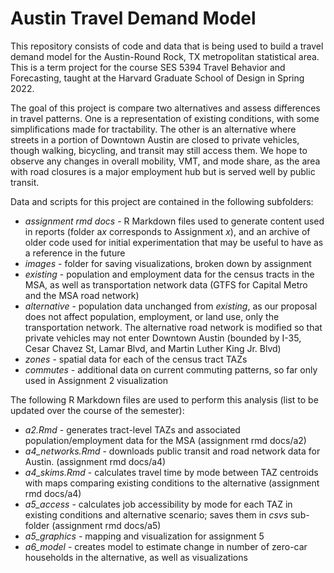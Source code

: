 # Austin Travel Demand Model

This repository consists of code and data that is being used to build a travel demand model for the Austin-Round Rock, TX metropolitan statistical area. This is a term project for the course SES 5394 Travel Behavior and Forecasting, taught at the Harvard Graduate School of Design in Spring 2022. 

The goal of this project is compare two alternatives and assess differences in travel patterns. One is a representation of existing conditions, with some simplifications made for tractability. The other is an alternative where streets in a portion of Downtown Austin are closed to private vehicles, though walking, bicycling, and transit may still access them. We hope to observe any changes in overall mobility, VMT, and mode share, as the area with road closures is a major employment hub but is served well by public transit.

Data and scripts for this project are contained in the following subfolders:

* *assignment rmd docs* - R Markdown files used to generate content used in reports (folder a*x* corresponds to Assignment *x*), and an archive of older code used for initial experimentation that may be useful to have as a reference in the future
* *images* - folder for saving visualizations, broken down by assignment
* *existing* - population and employment data for the census tracts in the MSA, as well as transportation network data (GTFS for Capital Metro and the MSA road network) 
* *alternative* - population data unchanged from *existing*, as our proposal does not affect population, employment, or land use, only the transportation network. The alternative road network is modified so that private vehicles may not enter Downtown Austin (bounded by I-35, Cesar Chavez St, Lamar Blvd, and Martin Luther King Jr. Blvd)
* *zones* - spatial data for each of the census tract TAZs
* *commutes* - additional data on current commuting patterns, so far only used in Assignment 2 visualization

The following R Markdown files are used to perform this analysis (list to be updated over the course of the semester):

* *a2.Rmd* - generates tract-level TAZs and associated population/employment data for the MSA (assignment rmd docs/a2)
* *a4_networks.Rmd* - downloads public transit and road network data for Austin. (assignment rmd docs/a4)
* *a4_skims.Rmd* - calculates travel time by mode between TAZ centroids with maps comparing existing conditions to the alternative (assignment rmd docs/a4)
* *a5_access* - calculates job accessibility by mode for each TAZ in existing conditions and alternative scenario; saves them in *csvs* sub-folder (assignment rmd docs/a5)
* *a5_graphics* - mapping and visualization for assignment 5
* *a6_model* - creates model to estimate change in number of zero-car households in the alternative, as well as visualizations 
